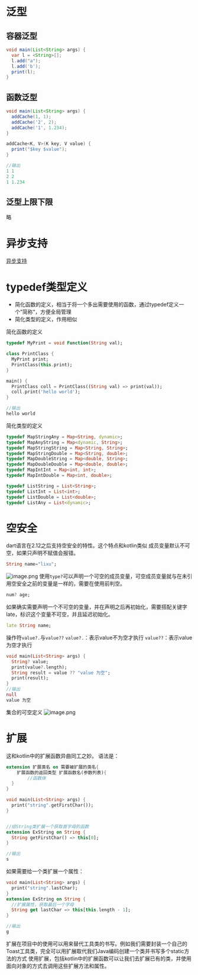 # 泛型
## 容器泛型
```java
void main(List<String> args) {
  var l = <String>[];
  l.add("a");
  l.add('b');
  print(l);
}

```
## 函数泛型
```java
void main(List<String> args) {
  addCache(1, 1);
  addCache('2', 2);
  addCache('1', 1.234);
}

addCache<K, V>(K key, V value) {
  print("$key $value");
}

//输出
1 1
2 2
1 1.234
```
## 泛型上限下限
略
# 异步支持
[异步支持](https://www.yuque.com/starryluli/srhmb8/nbb8bviuod4f8p9z)
# typedef类型定义

- 简化函数的定义，相当于将一个多出需要使用的函数，通过typedef定义一个”简称“，方便全局管理
- 简化类型的定义，作用相似

简化函数的定义
```dart
typedef MyPrint = void Function(String val);

class PrintClass {
  MyPrint print;
  PrintClass(this.print);
}

main() {
  PrintClass coll = PrintClass((String val) => print(val));
  coll.print('hello world');
}

//输出
hello world
```
简化类型的定义
```dart
typedef MapStringAny = Map<String, dynamic>;
typedef MapAnyString = Map<dynamic, String>;
typedef MapStringString = Map<String, String>;
typedef MapStringDouble = Map<String, double>;
typedef MapDoubleString = Map<double, String>;
typedef MapDoubleDouble = Map<double, double>;
typedef MapIntInt = Map<int, int>;
typedef MapIntDouble = Map<int, double>;

typedef ListString = List<String>;
typedef ListInt = List<int>;
typedef ListDouble = List<double>;
typedef ListAny = List<dynamic>;
```
# 空安全
dart语言在2.12之后支持空安全的特性。这个特点和kotlin类似
成员变量默认不可空，如果只声明不赋值会报错。
```dart
String name="lixu";
```
![image.png](https://cdn.nlark.com/yuque/0/2023/png/32682386/1701667922285-43581be0-0e18-48f8-8a1e-871b0b3a1c0b.png#averageHue=%23252525&clientId=u965649b7-97dc-4&from=paste&height=358&id=uff468cbf&originHeight=358&originWidth=955&originalType=binary&ratio=1&rotation=0&showTitle=false&size=41730&status=done&style=none&taskId=u5d4b4b95-a827-4f5c-8176-abf5e5b52a4&title=&width=955)
使用`type?`可以声明一个可空的成员变量，可空成员变量就与在未引用空安全之前的变量是一样的，需要在使用前判空。
```dart
num? age;
```
如果确实需要声明一个不可空的变量，并在声明之后再初始化，需要搭配关键字late，标识这个变量不可空，并且延迟初始化。
```dart
late String name;
```
操作符`value?.`与`value??`
`value?.`：表示value不为空才执行
`value??`：表示value为空才执行
```dart
void main(List<String> args) {
  String? value;
  print(value?.length);
  String result = value ?? "value 为空";
  print(result);
}
//输出
null
value 为空
```
集合的可空定义
![image.png](https://cdn.nlark.com/yuque/0/2023/png/32682386/1701668899731-80fcfe8f-36ee-4fd3-bb1a-6bc833cc2d8d.png#averageHue=%23f7f6f6&clientId=u965649b7-97dc-4&from=paste&height=188&id=u7db54731&originHeight=188&originWidth=668&originalType=binary&ratio=1&rotation=0&showTitle=false&size=14703&status=done&style=none&taskId=u0b882d5c-bcc9-4874-8eda-d9d90e28a96&title=&width=668)

# 扩展
这和kotlin中的扩展函数异曲同工之妙。
语法是：
```dart
extension 扩展类名 on 需要被扩展的类名{
	扩展函数的返回类型 扩展函数名(参数列表){
    	//函数体
  }
}
```
```dart
void main(List<String> args) {
  print("string".getFirstChar());
}


//给String类扩展一个获取首字母的函数
extension ExString on String {
  String getFirstChar() => this[0];
}

//输出
s
```
如果需要给一个类扩展一个属性：
```dart
void main(List<String> args) {
  print("string".lastChar);
}
extension ExString on String {
  //扩展属性，获取最后一个字母
  String get lastChar => this[this.length - 1];
}

//输出
g
```
扩展在项目中的使用可以用来替代工具类的书写。例如我们需要封装一个自己的Toast工具类，完全可以用扩展取代我们Java编码创建一个类并书写多个static方法的方式
使用扩展，包括kotlin中的扩展函数可以让我们去扩展已有的类，并使用面向对象的方式去调用这些扩展方法和属性。

